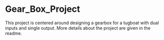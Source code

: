 # Gear_Box_Project
This project is centered around designing a gearbox for a tugboat with dual inputs and single output. More details about the project are given in the readme.
